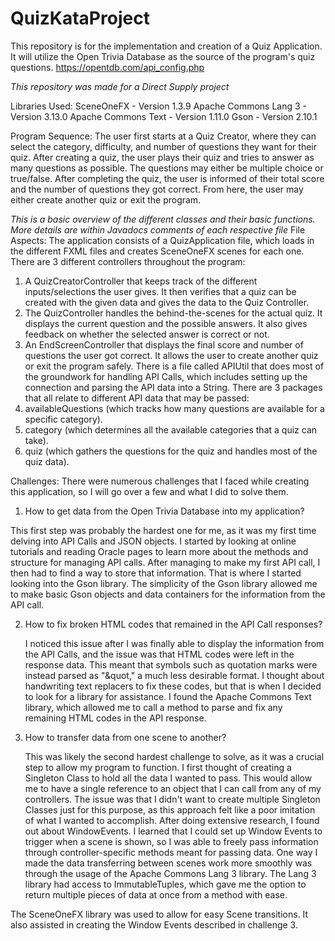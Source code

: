 # QuizKataProject
This repository is for the implementation and creation of a Quiz Application. It will utilize the Open Trivia Database as the source of the program's quiz questions.
https://opentdb.com/api_config.php

*This repository was made for a Direct Supply project*

Libraries Used:
SceneOneFX - Version 1.3.9
Apache Commons Lang 3 - Version 3.13.0
Apache Commons Text - Version 1.11.0
Gson - Version 2.10.1

Program Sequence:
The user first starts at a Quiz Creator, where they can select the category, difficulty, and number of questions they want for their quiz.
After creating a quiz, the user plays their quiz and tries to answer as many questions as possible. The questions may either be multiple choice or true/false.
After completing the quiz, the user is informed of their total score and the number of questions they got correct. 
From here, the user may either create another quiz or exit the program.

*This is a basic overview of the different classes and their basic functions. More details are within Javadocs comments of each respective file*
File Aspects:
The application consists of a QuizApplication file, which loads in the different FXML files and creates SceneOneFX scenes for each one. 
There are 3 different controllers throughout the program:
1. A QuizCreatorController that keeps track of the different inputs/selections the user gives. It then verifies that a quiz can be created with the given data and gives the data to the Quiz Controller.
2. The QuizController handles the behind-the-scenes for the actual quiz. It displays the current question and the possible answers. It also gives feedback on whether the selected answer is correct or not.
3. An EndScreenController that displays the final score and number of questions the user got correct. It allows the user to create another quiz or exit the program safely.
There is a file called APIUtil that does most of the groundwork for handling API Calls, which includes setting up the connection and parsing the API data into a String.
There are 3 packages that all relate to different API data that may be passed:
1. availableQuestions (which tracks how many questions are available for a specific category).
2. category (which determines all the available categories that a quiz can take).
3. quiz (which gathers the questions for the quiz and handles most of the quiz data).

Challenges:
There were numerous challenges that I faced while creating this application, so I will go over a few and what I did to solve them.

1. How to get data from the Open Trivia Database into my application?

  This first step was probably the hardest one for me, as it was my first time delving into API Calls and JSON objects.
  I started by looking at online tutorials and reading Oracle pages to learn more about the methods and structure for managing API calls.
  After managing to make my first API call, I then had to find a way to store that information. That is where I started looking into the Gson library. 
  The simplicity of the Gson library allowed me to make basic Gson objects and data containers for the information from the API call.

2. How to fix broken HTML codes that remained in the API Call responses?

   I noticed this issue after I was finally able to display the information from the API Calls, and the issue was that HTML codes were left in the response data.
   This meant that symbols such as quotation marks were instead parsed as "&quot," a much less desirable format.
   I thought about handwriting text replacers to fix these codes, but that is when I decided to look for a library for assistance.
   I found the Apache Commons Text library, which allowed me to call a method to parse and fix any remaining HTML codes in the API response.

3. How to transfer data from one scene to another?

   This was likely the second hardest challenge to solve, as it was a crucial step to allow my program to function.
   I first thought of creating a Singleton Class to hold all the data I wanted to pass. This would allow me to have a single reference to an object that I can call from any of my controllers.
   The issue was that I didn't want to create multiple Singleton Classes just for this purpose, as this approach felt like a poor imitation of what I wanted to accomplish.
   After doing extensive research, I found out about WindowEvents.
   I learned that I could set up Window Events to trigger when a scene is shown, so I was able to freely pass information through controller-specific methods meant for passing data.
   One way I made the data transferring between scenes work more smoothly was through the usage of the Apache Commons Lang 3 library.
   The Lang 3 library had access to ImmutableTuples, which gave me the option to return multiple pieces of data at once from a method with ease.

The SceneOneFX library was used to allow for easy Scene transitions. It also assisted in creating the Window Events described in challenge 3. 
